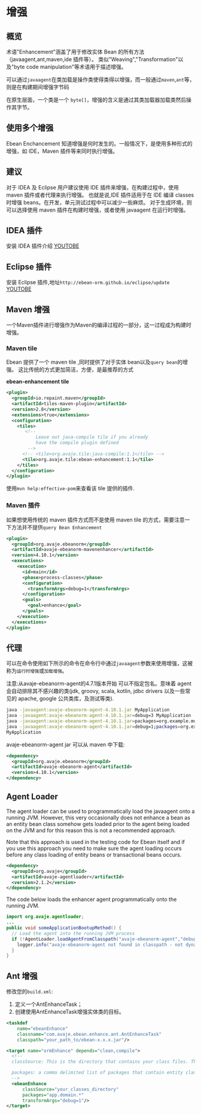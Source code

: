 # 增强
## 概览
术语"Enhancement"涵盖了用于修改实体 Bean 的所有方法（javaagent,ant,maven,ide 插件等）。 类似"Weaving","Transformation"以及"byte code manipulation"等术语用于描述增强。

可以通过`javaagent`在类加载是操作类使得类得以增强，而一般通过`maven`,`ant`等，则是在构建期间增强字节码

在原生层面，一个类是一个 `byte[]`，增强的含义是通过其类加载器加载类然后操作其字节。

## 使用多个增强
Ebean Enchancement 知道增强是何时发生的。一般情况下，是使用多种形式的增强，如 IDE，Maven 插件等来同时执行增强。

## 建议
对于 IDEA 及 Eclipse 用户建议使用 IDE 插件来增强，在构建过程中，使用 maven 插件或者代理来执行增强。 也就是说,IDE 插件适用于在 IDE 编译 classes 时增强 beans。在开发，单元测试过程中可以减少一些麻烦。 对于生成环境，则可以选择使用 maven 插件在构建时增强，或者使用 javaagent 在运行时增强。

## IDEA 插件
安装 IDEA 插件介绍 [YOUTOBE](https://youtu.be/o4kmglM48Vc)

## Eclipse 插件
安装 Eclipse 插件,地址`http://ebean-orm.github.io/eclipse/update` [YOUTOBE](https://youtu.be/_DWxNj-_orA)

## Maven 增强
一个Maven插件进行增强作为Maven的编译过程的一部分，这一过程成为构建时增强。

### Maven tile
Ebean 提供了一个 maven tile ,同时提供了对于实体 bean以及`query bean`的增强。 这比传统的方式更加简洁，方便，是最推荐的方式

**ebean-enhancement tile**

```xml
<plugin>
  <groupId>io.repaint.maven</groupId>
  <artifactId>tiles-maven-plugin</artifactId>
  <version>2.8</version>
  <extensions>true</extensions>
  <configuration>
    <tiles>
       <!--
           Leave out java-compile tile if you already
           have the compile plugin defined
        -->
      <!-- <tile>org.avaje.tile:java-compile:1.1</tile> -->
      <tile>org.avaje.tile:ebean-enhancement:1.1</tile>
    </tiles>
  </configuration>
</plugin>
```

使用`mvn help:effective-pom`来查看该 tile 提供的插件.

### Maven 插件
如果想使用传统的 maven 插件方式而不是使用 maven tile 的方式，需要注意一下方法并不提供`query Bean Enhancement`

```xml
<plugin>
  <groupId>org.avaje.ebeanorm</groupId>
  <artifactId>avaje-ebeanorm-mavenenhancer</artifactId>
  <version>4.10.1</version>
  <executions>
    <execution>
      <id>main</id>
      <phase>process-classes</phase>
      <configuration>
        <transformArgs>debug=1</transformArgs>
      </configuration>
      <goals>
        <goal>enhance</goal>
      </goals>
    </execution>
  </executions>
</plugin>
```

## 代理
可以在命令使用如下所示的命令在命令行中通过`javaagent`参数来使用增强，这被称为`运行时增强`或`加载增强`。

注意:从avaje-ebeanorm-agent的4.7.1版本开始 可以不指定包名。意味着 agent 会自动排除其不感兴趣的类(jdk, groovy, scala, kotlin, jdbc drivers 以及一些常见的 apache, google 公共类库，及测试等类).

```bash
java -javaagent:avaje-ebeanorm-agent-4.10.1.jar MyApplication
java -javaagent:avaje-ebeanorm-agent-4.10.1.jar=debug=3 MyApplication
java -javaagent:avaje-ebeanorm-agent-4.10.1.jar=packages=org.example.model.** MyApplication
java -javaagent:avaje-ebeanorm-agent-4.10.1.jar=debug=1;packages=org.example.model.**,org.example.model2.**
MyApplication
```

avaje-ebeanorm-agent jar 可以从 maven 中下载:
```xml
<dependency>
  <groupId>org.avaje.ebeanorm</groupId>
  <artifactId>avaje-ebeanorm-agent</artifactId>
  <version>4.10.1</version>
</dependency>
```

## Agent Loader
The agent loader can be used to programmatically load the javaagent onto a running JVM. However, this very occasionally does not enhance a bean as an entity bean class somehow gets loaded prior to the agent being loaded on the JVM and for this reason this is not a recommended approach.

Note that this approach is used in the testing code for Ebean itself and if you use this approach you need to make sure the agent loading occurs before any class loading of entity beans or transactional beans occurs.

```xml
<dependency>
  <groupId>org.avaje</groupId>
  <artifactId>avaje-agentloader</artifactId>
  <version>2.1.2</version>
</dependency>
```

The code below loads the enhancer agent programmatically onto the running JVM.
```java
import org.avaje.agentloader;
...
public void someApplicationBootupMethod() {
  // Load the agent into the running JVM process
  if (!AgentLoader.loadAgentFromClasspath("avaje-ebeanorm-agent","debug=1;packages=org.example.model.**")) {
    logger.info("avaje-ebeanorm-agent not found in classpath - not dynamically loaded");
  }
}
```

## Ant 增强

修改您的`build.xml`:

1. 定义一个AntEnhanceTask；
2. 创建使用AntEnhanceTask增强实体类的目标。

```xml
<taskdef
    name="ebeanEnhance"
    classname="com.avaje.ebean.enhance.ant.AntEnhanceTask"
    classpath="your_path_to/ebean-x.x.x.jar"/>

<target name="ormEnhance" depends="clean,compile">
  <!--
  classSource: This is the directory that contains your class files. That is, the directory where your IDE will compile your java class files to, or the directory where a previous ant task will compile your java class files to.

  packages: a comma delimited list of packages that contain entity classes. All the classes in these packages are searched for entity classes to be enhanced. transformArgs: This contains a debug level (0 - 10) .
  -->
  <ebeanEnhance
      classSource="your_classes_directory"
      packages="app.domain.*"
      transformArgs="debug=1"/>
</target>
```
